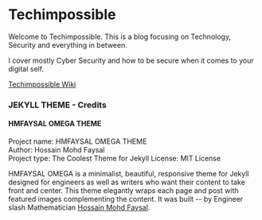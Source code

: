 # Techimpossible

Welcome to Techimpossible. This is a blog focusing on Technology, Security and everything in between.

I cover mostly Cyber Security and how to be secure when it comes to your digital self.

[Techimpossible Wiki](https://github.com/techimpossible/techimpossible/wiki)


### JEKYLL THEME - Credits

#### HMFAYSAL OMEGA THEME

Project name:	HMFAYSAL OMEGA THEME  
Author:	Hossain Mohd Faysal  
Project type:	The Coolest Theme for Jekyll 
License:	MIT License 
  
HMFAYSAL OMEGA is a minimalist, beautiful, responsive theme for Jekyll designed for engineers as well as writers who want their content to take front and center. This theme elegantly wraps each page and post with featured images complementing the content. It was built -- by Engineer slash Mathematician [Hossain Mohd Faysal](http://alum.mit.edu/www/hmfaysal/).
